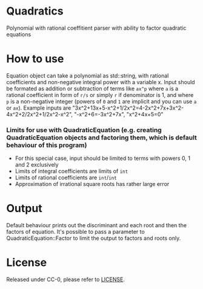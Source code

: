 # Quadratics
Polynomial with rational coeffitient parser with ability to factor quadratic equations

# How to use
Equation object can take a polynomial as std::string, with rational coefficients and non-negative integral power with a variable x. 
Input should be formated as addition or subtraction of terms like `ax^p` where `a` is a rational coefficient in form of `r/s` or 
simply `r` if denominator is 1, and where `p` is a non-negative integer (powers of `0` and `1` are implicit and you can use `a` or `ax`).
Example inputs are "3x^2+13x+5-x^2+1/2x^2=4-2x^2+7x+3x^2-4x^2+2/2x^2+1/2x^2-x^2", "-x^2+6=-3x^2+7x", "x^2+4x+5=0"
### Limits for use with QuadraticEquation (e.g. creating QuadraticEquation objects and factoring them, which is **default behaviour** of this program)
* For this special case, input should be limited to terms with powers 0, 1 and 2 exclusively
* Limits of integral coefficients are limits of `int`
* Limits of rational coefficients are `int`/`int`
* Approximation of irrational square roots has rather large error

# Output
Default behaviour prints out the discriminant and each root and then the factors of equation. It's possible to pass a parameter to 
QuadraticEquation::Factor to limit the output to factors and roots only.

# License
Released under CC-0, please refer to [LICENSE](LICENSE.md).